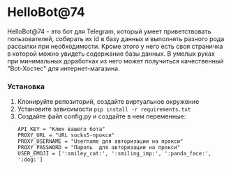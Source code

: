 # HelloBot@74

HelloBot@74 - это бот для Telegram, который умеет приветствовать пользователей, собирать их id в базу данных и выполнять разного рода рассылки при необходимости. Кроме этого у него есть своя страничка в которой можно увидеть содержание базы данных. В умелых руках при минимальных доработках из него может получиться качественный "Bot-Хостес" для интернет-магазина.
   

### Установка

1. Клонируйте репозиторий, создайте виртуальное окружение
2. Установите зависимости `pip install -r requirements.txt`
3. Создайте файл config.py и создайте в нем переменные:
    ```
    API_KEY = "Ключ вашего бота"
    PROXY_URL = "URL socks5-прокси"
    PROXY_USERNAME = "Username для авторизации на прокси"
    PROXY_PASSWORD = "Пароль  для авторизации на прокси"
    USER_EMOJI = [':smiley_cat:', ':smiling_imp:', ':panda_face:', ':dog:']
    ```
